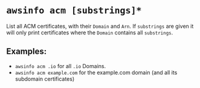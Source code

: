 # `awsinfo acm [substrings]*`

List all ACM certificates, with their `Domain` and `Arn`.
If `substrings` are given it will only print certificates where the `Domain` contains all `substrings`.

## Examples:

* ```awsinfo acm .io``` for all `.io` Domains.
* ```awsinfo acm example.com``` for the example.com domain (and all its subdomain certificates)
